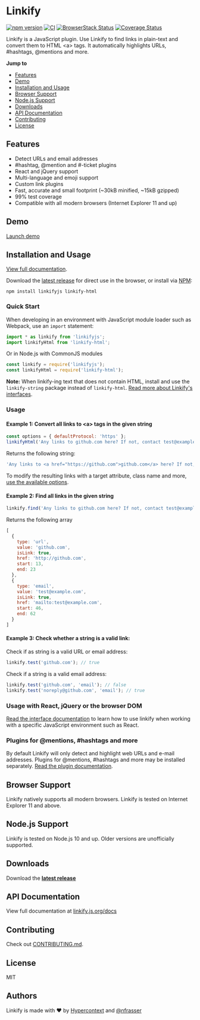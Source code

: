 # Linkify

[![npm version](https://badge.fury.io/js/linkifyjs.svg)](https://www.npmjs.com/package/linkifyjs)
[![CI](https://github.com/Hypercontext/linkifyjs/actions/workflows/ci.yml/badge.svg)](https://github.com/Hypercontext/linkifyjs/actions/workflows/ci.yml)
[![BrowserStack Status](https://automate.browserstack.com/badge.svg?badge_key=Nm10R2lEUWhlNllCbCtqZ0U0Ky9rdGpTTTlocWdvd1RJbmFncTI3QUsybz0tLTZsZmpwV2ZpMWVJSnZxZGc4endOV3c9PQ==--19d1fef3f3d126c4c5f379fd323c9087f07202ba)](https://automate.browserstack.com/public-build/Nm10R2lEUWhlNllCbCtqZ0U0Ky9rdGpTTTlocWdvd1RJbmFncTI3QUsybz0tLTZsZmpwV2ZpMWVJSnZxZGc4endOV3c9PQ==--19d1fef3f3d126c4c5f379fd323c9087f07202ba)
[![Coverage Status](https://coveralls.io/repos/github/Hypercontext/linkifyjs/badge.svg?branch=main)](https://coveralls.io/github/Hypercontext/linkifyjs?branch=main)

Linkify is a JavaScript plugin. Use Linkify to find links in plain-text and
convert them to HTML &lt;a&gt; tags. It automatically highlights URLs,
#hashtags, @mentions and more.

__Jump to__

- [Features](#features)
- [Demo](#demo)
- [Installation and Usage](#installation-and-usage)
- [Browser Support](#browser-support)
- [Node.js Support](#nodejs-support)
- [Downloads](#downloads)
- [API Documentation](#api-documentation)
- [Contributing](#contributing)
- [License](#license)

## Features

* Detect URLs and email addresses
* #hashtag, @mention and #-ticket plugins
* React and jQuery support
* Multi-language and emoji support
* Custom link plugins
* Fast, accurate and small footprint (~30kB minified, ~15kB gzipped)
* 99% test coverage
* Compatible with all modern browsers (Internet Explorer 11 and up)

## Demo
[Launch demo](https://linkify.js.org/#demo)

## Installation and Usage

[View full documentation](https://linkify.js.org/docs/).

Download the [latest release](https://github.com/Hypercontext/linkifyjs/releases) for direct use in the browser, or install via [NPM](https://www.npmjs.com/):

```
npm install linkifyjs linkify-html
```

### Quick Start

When developing in an environment with JavaScript module loader such as Webpack,
use an `import` statement:

```js
import * as linkify from 'linkifyjs';
import linkifyHtml from 'linkify-html';
```

Or in Node.js with CommonJS modules

```js
const linkify = require('linkifyjs');
const linkifyHtml = require('linkify-html');
```

**Note:** When linkify-ing text that does not contain HTML, install and use the
`linkify-string` package instead of `linkify-html`. [Read more about Linkify's
interfaces](https://linkify.js.org/docs/interfaces.html).

### Usage

#### Example 1: Convert all links to &lt;a&gt; tags in the given string

```js
const options = { defaultProtocol: 'https' };
linkifyHtml('Any links to github.com here? If not, contact test@example.com', options);
```

Returns the following string:

```js
'Any links to <a href="https://github.com">github.com</a> here? If not, contact <a href="mailto:test@example.com">test@example.com</a>'
```

To modify the resulting links with a target attribute, class name and more, [use
the available options](https://linkify.js.org/docs/options.html).

#### Example 2: Find all links in the given string

```js
linkify.find('Any links to github.com here? If not, contact test@example.com');
```

Returns the following array

```js
[
  {
    type: 'url',
    value: 'github.com',
    isLink: true,
    href: 'http://github.com',
    start: 13,
    end: 23
  },
  {
    type: 'email',
    value: 'test@example.com',
    isLink: true,
    href: 'mailto:test@example.com',
    start: 46,
    end: 62
  }
]
```

#### Example 3: Check whether a string is a valid link:

Check if as string is a valid URL or email address:

```js
linkify.test('github.com'); // true
```

Check if a string is a valid email address:

```js
linkify.test('github.com', 'email'); // false
linkify.test('noreply@github.com', 'email'); // true
```

### Usage with React, jQuery or the browser DOM

[Read the interface documentation](https://linkify.js.org/docs/interfaces.html)  to learn how to use linkify when working with a specific JavaScript environment such as React.

### Plugins for @mentions, #hashtags and more

By default Linkify will only detect and highlight web URLs and e-mail addresses.
Plugins for @mentions, #hashtags and more may be installed separately. [Read the
plugin documentation](https://linkify.js.org/docs/plugins.html).

## Browser Support

Linkify natively supports all modern browsers. Linkify is tested on Internet
Explorer 11 and above.

## Node.js Support

Linkify is tested on Node.js 10 and up. Older versions are unofficially supported.

## Downloads

Download the [**latest release**](https://github.com/Hypercontext/linkifyjs/releases)

## API Documentation

View full documentation at [linkify.js.org/docs](https://linkify.js.org/docs/)

## Contributing

Check out [CONTRIBUTING.md](https://github.com/Hypercontext/linkifyjs/blob/main/CONTRIBUTING.md).

## License

MIT

## Authors

Linkify is made with ❤️ by [Hypercontext](https://hypercontext.com/) and [@nfrasser](https://github.com/nfrasser)
